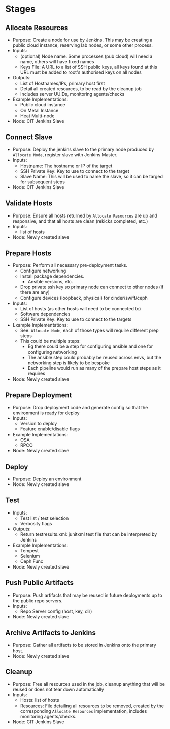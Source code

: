 # Stages

## Allocate Resources
* Purpose: Create a node for use by Jenkins. This may be creating a public cloud instance, reserving lab nodes, or some other process.
* Inputs:
  * (optional) Node name. Some processes (pub cloud) will need a name, others will have fixed names
  * Keys File: A URL to a list of SSH public keys, all keys found at this URL must be added to root's authorised keys on all nodes
* Outputs:
  * List of Hostnames/IPs, primary host first
  * Detail all created resources, to be read by the cleanup job
  * Includes server UUIDs, monitoring agents/checks
* Example Implementations:
  * Public cloud instance
  * On Metal Instance
  * Heat Multi-node
* Node: CIT Jenkins Slave

## Connect Slave
* Purpose: Deploy the jenkins slave to the primary node produced by `Allocate Node`, register slave with Jenkins Master.
* Inputs:
  * Hostname: The hostname or IP of the target
  * SSH Private Key: Key to use to connect to the target
  * Slave Name:  This will be used to name the slave, so it can be targed for subsequent steps
* Node: CIT Jenkins Slave

## Validate Hosts
* Purpose: Ensure all hosts returned by `Allocate Resources` are up and responsive, and that all hosts are clean (rekicks completed, etc.)
* Inputs:
  * list of hosts
* Node: Newly created slave

## Prepare Hosts
* Purpose: Perform all necessary pre-deployment tasks.
  * Configure networking
  * Install package dependencies.
    * Ansible versions, etc.
  * Drop private ssh key so primary node can connect to other nodes (if there are any)
  * Configure devices (loopback, physical) for cinder/swift/ceph
* Inputs:
  * List of hosts (as other hosts will need to be connected to)
  * Software dependencies
  * SSH Private Key: Key to use to connect to the targets
* Example Implementations:
  * See: `Allocate Node`, each of those types will require different prep steps
  * This could be multiple steps:
    * Eg there could be a step for configuring ansible and one for configuring networking
    * The ansible step could probably be reused across envs, but the networking step is likely to be bespoke
    * Each pipeline would run as many of the prepare host steps as it requires
* Node: Newly created slave

## Prepare Deployment
* Purpose: Drop deployment code and generate config so that the environment is ready for deploy
* Inputs:
  * Version to deploy
  * Feature enable/disable flags
* Example Implementations:
  * OSA
  * RPCO
* Node: Newly created slave

## Deploy
* Purpose: Deploy an environment
* Node: Newly created slave

## Test
* Inputs:
  * Test list / test selection
  * Verbosity flags
* Outputs:
  * Return testresults.xml: junitxml test file that can be interpreted by Jenkins
* Example Implementations:
  * Tempest
  * Selenium
  * Ceph Func
* Node: Newly created slave

## Push Public Artifacts
* Purpose: Push artifacts that may be reused in future deployments up to the public repo servers.
* Inputs:
  * Repo Server config (host, key, dir)
* Node: Newly created slave

## Archive Artifacts to Jenkins
* Purpose: Gather all artifacts to be stored in Jenkins onto the primary host.
* Node: Newly created slave

## Cleanup
* Purpose: Free all resources used in the job, cleanup anything that will be reused or does not tear down automatically
* Inputs:
  * Hosts: list of hosts
  * Resources: File detailing all resources to be removed, created by the corresponding `Allocate Resources` implementation, includes monitoring agents/checks.
* Node: CIT Jenkins Slave
